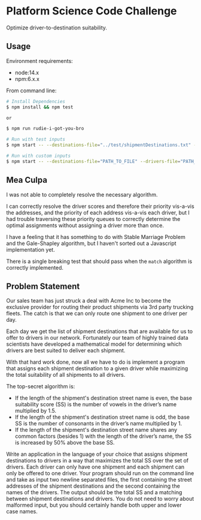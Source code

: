 # Platform Science Code Challenge
Optimize driver-to-destination suitability.

## Usage
Environment requirements:
* node:14.x
* npm:6.x.x

From command line:
```bash
# Install Dependencies
$ npm install && npm test

or

$ npm run rudie-i-got-you-bro

# Run with test inputs
$ npm start -- --destinations-file="../test/shipmentDestinations.txt" --drivers-file="../test/drivers.txt"

# Run with custom inputs
$ npm start -- --destinations-file="PATH_TO_FILE" --drivers-file="PATH_TO_FILE"
```

## Mea Culpa
I was not able to completely resolve the necessary algorithm.

I can correctly resolve the driver scores and therefore their priority vis-a-vis the addresses, and the priority of each address vis-a-vis each driver, but I had trouble traversing these priority queues to correctly determine the optimal assignments without assigning a driver more than once.

I have a feeling that it has something to do with Stable Marriage Problem and the Gale-Shapley algorithm, but I haven't sorted out a Javascript implementation yet.

There is a single breaking test that should pass when the `match` algorithm is correctly implemented.

## Problem Statement
Our sales team has just struck a deal with Acme Inc to become the exclusive provider for routing their product shipments via 3rd party trucking fleets. The catch is that we can only route one shipment to one driver per day.

Each day we get the list of shipment destinations that are available for us to offer to drivers in our network. Fortunately our team of highly trained data scientists have developed a mathematical model for determining which drivers are best suited to deliver each shipment.

With that hard work done, now all we have to do is implement a program that assigns each shipment destination to a given driver while maximizing the total suitability of all shipments to all drivers.

The top-secret algorithm is:
* If the length of the shipment's destination street name is even, the base suitability score (SS) is the number of vowels in the driver’s name multiplied by 1.5.
* If the length of the shipment's destination street name is odd, the base SS is the number of consonants in the driver’s name multiplied by 1.
* If the length of the shipment's destination street name shares any common factors (besides 1) with the length of the driver’s name, the SS is increased by 50% above the base SS.

Write an application in the language of your choice that assigns shipment destinations to drivers in a way that maximizes the total SS over the set of drivers. Each driver can only have one shipment and each shipment can only be offered to one driver. Your program should run on the command line and take as input two newline separated files, the first containing the street addresses of the shipment destinations and the second containing the names of the drivers. The output should be the total SS and a matching between shipment destinations and drivers. You do not need to worry about malformed input, but you should certainly handle both upper and lower case names.